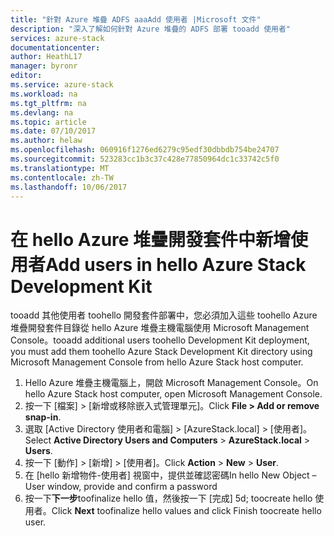 ```yaml
---
title: "針對 Azure 堆疊 ADFS aaaAdd 使用者 |Microsoft 文件"
description: "深入了解如何針對 Azure 堆疊的 ADFS 部署 tooadd 使用者"
services: azure-stack
documentationcenter: 
author: HeathL17
manager: byronr
editor: 
ms.service: azure-stack
ms.workload: na
ms.tgt_pltfrm: na
ms.devlang: na
ms.topic: article
ms.date: 07/10/2017
ms.author: helaw
ms.openlocfilehash: 060916f1276ed6279c95edf30dbbdb754be24707
ms.sourcegitcommit: 523283cc1b3c37c428e77850964dc1c33742c5f0
ms.translationtype: MT
ms.contentlocale: zh-TW
ms.lasthandoff: 10/06/2017
---
```

# <a name="add-users-in-hello-azure-stack-development-kit"></a><span data-ttu-id="b3530-103">在 hello Azure 堆疊開發套件中新增使用者</span><span class="sxs-lookup"><span data-stu-id="b3530-103">Add users in hello Azure Stack Development Kit</span></span>

<span data-ttu-id="b3530-104">tooadd 其他使用者 toohello 開發套件部署中，您必須加入這些 toohello Azure 堆疊開發套件目錄從 hello Azure 堆疊主機電腦使用 Microsoft Management Console。</span><span class="sxs-lookup"><span data-stu-id="b3530-104">tooadd additional users toohello Development Kit deployment, you must add them toohello Azure Stack Development Kit directory using Microsoft Management Console from hello Azure Stack host computer.</span></span>
1.  <span data-ttu-id="b3530-105">Hello Azure 堆疊主機電腦上，開啟 Microsoft Management Console。</span><span class="sxs-lookup"><span data-stu-id="b3530-105">On hello Azure Stack host computer, open Microsoft Management Console.</span></span>
2.  <span data-ttu-id="b3530-106">按一下 [檔案] > [新增或移除嵌入式管理單元]。</span><span class="sxs-lookup"><span data-stu-id="b3530-106">Click **File > Add or remove snap-in**.</span></span>
3.  <span data-ttu-id="b3530-107">選取 [Active Directory 使用者和電腦] > [AzureStack.local] > [使用者]。</span><span class="sxs-lookup"><span data-stu-id="b3530-107">Select **Active Directory Users and Computers** > **AzureStack.local** > **Users**.</span></span>
4.  <span data-ttu-id="b3530-108">按一下 [動作] > [新增] > [使用者]。</span><span class="sxs-lookup"><span data-stu-id="b3530-108">Click **Action** > **New** > **User**.</span></span>
5.  <span data-ttu-id="b3530-109">在 [hello 新增物件-使用者] 視窗中，提供並確認密碼</span><span class="sxs-lookup"><span data-stu-id="b3530-109">In hello New Object – User window, provide and confirm a password</span></span>
6.  <span data-ttu-id="b3530-110">按一下**下一步**toofinalize hello 值，然後按一下 [完成] 5d; toocreate hello 使用者。</span><span class="sxs-lookup"><span data-stu-id="b3530-110">Click **Next** toofinalize hello values and click Finish toocreate hello user.</span></span>


